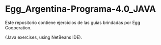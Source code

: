 # Egg_Argentina-Programa-4.0_JAVA

Este repositorio contiene ejercicios de las guías brindadas por Egg Cooperation.

(Java exercises, using NetBeans IDE).
